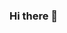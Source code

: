 ### Hi there 👋

<!--
**sobujangra/sobujangra** is a ✨ _special_ ✨ repository because its `README.md` (this file) appears on your GitHub profile.

Here are some ideas to get you started:

- 🔭 I’m currently working on myself.
- 🌱 I’m currently learning DSA.
- 👯 I’m looking to collaborate on Flutter.
- 🤔 I’m looking for help with Flutter.
- 💬 Ask me about ...
- 📫 How to reach me: sobujangra@gmail.com
- 😄 Pronouns: ...
- ⚡ Fun fact: ...
-->
